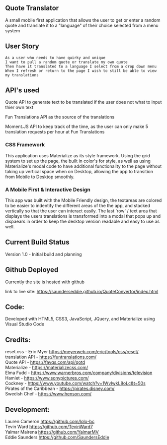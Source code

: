 ## Quote Translator

A small mobile first application that allows the user to get or enter a random quote and translate it to a "language" of their choice selected from a menu system

## User Story 

```
As a user who needs to have quirky and unique
I want to pull a random quote or translate my own quote
Then have it translated to a language I select from a drop down menu
When I refresh or return to the page I wish to still be able to view my translations
```

## API's used

Quote API to generate text to be translated if the user does not what to input thier own text

Fun Translations API as the source of the translations

Moment.JS API to keep track of the time, as the user can only make  5 translation requests per hour at Fun Translations

### CSS Framework 
This application uses Materialize as its style framework. Using the grid system to set up the page, the built in color's for style, as well as using Materialize's modal code to have additional functionality to the page without taking up vertical space when on Desktop, allowing the app to transition from Mobile to Desktop smoothly. 

### A Mobile First & Interactive Design 
This app was built with the Mobile Friendly design, the textareas are colored to be easier to indentify the different areas of the the app, and stacked vertically so that the user can interact easily. The last 'row' / text area that displays the users translations is transformed into a modal that pops up and dispaears in order to keep the desktop version readable and easy to use as well. 

## Current Build Status
Version 1.0 - Initial build and planning


## Github Deployed 
Currently the site is hosted with github

link to live site:
https://saunderseddie.github.io/QuoteConvertor/index.html


## Code:
Developed with HTML5, CSS3, JavaScript, JQuery, and Materialize using Visual Studio Code

## Credits:

reset.css - Eric Myer https://meyerweb.com/eric/tools/css/reset/<br/>
translation API - https://funtranslations.com/<br/>
Quote API - https://favqs.com/api/qotd<br/>
Materialize - https://materializecss.com/<br/>
Elma Fudd - https://www.warnerbros.com/company/divisions/television<br/>
Hamlet - https://www.sonypictures.com/<br/>
Cockney - https://www.youtube.com/watch?v=1WvIwkL8oLc&t=50s<br/>
Pirates of the Caribbean - https://pirates.disney.com/<br/>
Swedish Chef - https://www.henson.com/<br/>

## Development: <br/>

Lauren Cameron  https://github.com/lolo-bc <br/>
Tevin Ward      https://github.com/TevinWard7<br/>
Yalmar Mairena  https://github.com/YalmarMV<br/>
Eddie Saunders  https://github.com/SaundersEddie <br/>

